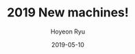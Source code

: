 ---
layout: memories-info  # FIXED! DO NOT CHANGE!
author: "Hoyeon Ryu"   # your name
title:  "2019 New machines!"  # publication title
date:   2019-05-10  # date

params:
    gallery:
        - "gallery/image1.png"  # first image will automatically be considered as a thumbnail
        - "gallery/image2.png"
        - "gallery/image3.png"
---